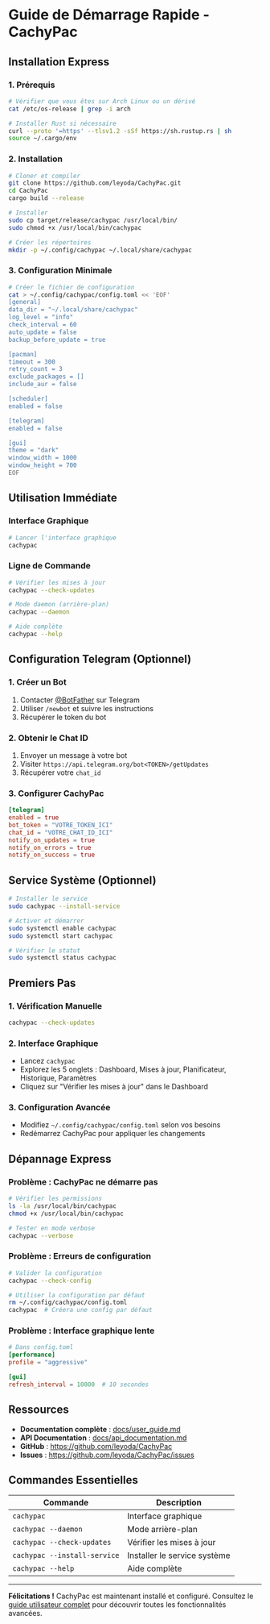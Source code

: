 # Guide de Démarrage Rapide - CachyPac

## Installation Express

### 1. Prérequis
```bash
# Vérifier que vous êtes sur Arch Linux ou un dérivé
cat /etc/os-release | grep -i arch

# Installer Rust si nécessaire
curl --proto '=https' --tlsv1.2 -sSf https://sh.rustup.rs | sh
source ~/.cargo/env
```

### 2. Installation
```bash
# Cloner et compiler
git clone https://github.com/leyoda/CachyPac.git
cd CachyPac
cargo build --release

# Installer
sudo cp target/release/cachypac /usr/local/bin/
sudo chmod +x /usr/local/bin/cachypac

# Créer les répertoires
mkdir -p ~/.config/cachypac ~/.local/share/cachypac
```

### 3. Configuration Minimale
```bash
# Créer le fichier de configuration
cat > ~/.config/cachypac/config.toml << 'EOF'
[general]
data_dir = "~/.local/share/cachypac"
log_level = "info"
check_interval = 60
auto_update = false
backup_before_update = true

[pacman]
timeout = 300
retry_count = 3
exclude_packages = []
include_aur = false

[scheduler]
enabled = false

[telegram]
enabled = false

[gui]
theme = "dark"
window_width = 1000
window_height = 700
EOF
```

## Utilisation Immédiate

### Interface Graphique
```bash
# Lancer l'interface graphique
cachypac
```

### Ligne de Commande
```bash
# Vérifier les mises à jour
cachypac --check-updates

# Mode daemon (arrière-plan)
cachypac --daemon

# Aide complète
cachypac --help
```

## Configuration Telegram (Optionnel)

### 1. Créer un Bot
1. Contacter [@BotFather](https://t.me/botfather) sur Telegram
2. Utiliser `/newbot` et suivre les instructions
3. Récupérer le token du bot

### 2. Obtenir le Chat ID
1. Envoyer un message à votre bot
2. Visiter `https://api.telegram.org/bot<TOKEN>/getUpdates`
3. Récupérer votre `chat_id`

### 3. Configurer CachyPac
```toml
[telegram]
enabled = true
bot_token = "VOTRE_TOKEN_ICI"
chat_id = "VOTRE_CHAT_ID_ICI"
notify_on_updates = true
notify_on_errors = true
notify_on_success = true
```

## Service Système (Optionnel)

```bash
# Installer le service
sudo cachypac --install-service

# Activer et démarrer
sudo systemctl enable cachypac
sudo systemctl start cachypac

# Vérifier le statut
sudo systemctl status cachypac
```

## Premiers Pas

### 1. Vérification Manuelle
```bash
cachypac --check-updates
```

### 2. Interface Graphique
- Lancez `cachypac`
- Explorez les 5 onglets : Dashboard, Mises à jour, Planificateur, Historique, Paramètres
- Cliquez sur "Vérifier les mises à jour" dans le Dashboard

### 3. Configuration Avancée
- Modifiez `~/.config/cachypac/config.toml` selon vos besoins
- Redémarrez CachyPac pour appliquer les changements

## Dépannage Express

### Problème : CachyPac ne démarre pas
```bash
# Vérifier les permissions
ls -la /usr/local/bin/cachypac
chmod +x /usr/local/bin/cachypac

# Tester en mode verbose
cachypac --verbose
```

### Problème : Erreurs de configuration
```bash
# Valider la configuration
cachypac --check-config

# Utiliser la configuration par défaut
rm ~/.config/cachypac/config.toml
cachypac  # Créera une config par défaut
```

### Problème : Interface graphique lente
```toml
# Dans config.toml
[performance]
profile = "aggressive"

[gui]
refresh_interval = 10000  # 10 secondes
```

## Ressources

- **Documentation complète** : [docs/user_guide.md](user_guide.md)
- **API Documentation** : [docs/api_documentation.md](api_documentation.md)
- **GitHub** : https://github.com/leyoda/CachyPac
- **Issues** : https://github.com/leyoda/CachyPac/issues

## Commandes Essentielles

| Commande | Description |
|----------|-------------|
| `cachypac` | Interface graphique |
| `cachypac --daemon` | Mode arrière-plan |
| `cachypac --check-updates` | Vérifier les mises à jour |
| `cachypac --install-service` | Installer le service système |
| `cachypac --help` | Aide complète |

---

**Félicitations !** CachyPac est maintenant installé et configuré. Consultez le [guide utilisateur complet](user_guide.md) pour découvrir toutes les fonctionnalités avancées.